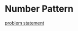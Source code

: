 # Number Pattern
[problem statement](https://codezen.codingninjas.in/practice/463/667/number-pattern)
